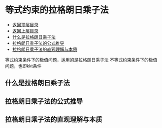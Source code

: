 # 等式约束的拉格朗日乘子法

* [返回顶层目录](../../SUMMARY.md#目录)
* [返回上层目录](numerical-calculation-and-optimization.md)
* [什么是拉格朗日乘子法](#什么是拉格朗日乘子法)
* [拉格朗日乘子法的公式推导](#拉格朗日乘子法的公式推导)
* [拉格朗日乘子法的直观理解与本质](#拉格朗日乘子法的直观理解与本质)


等式约束条件下的极值问题，运用的是拉格朗日乘子法
不等式约束条件下的极值问题，也即kkt条件



## 什么是拉格朗日乘子法



## 拉格朗日乘子法的公式推导



## 拉格朗日乘子法的直观理解与本质

